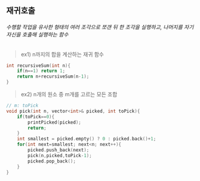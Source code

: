 ## 재귀호출
###### 수행할 작업을 유사한 형태의 여러 조각으로 쪼갠 뒤 한 조각을 실행하고, 나머지를 자기 자신을 호출해 실행하는 함수


> ex1) n까지의 합을 계산하는 재귀 함수
```C++
int recursiveSum(int n){
	if(n==1) return 1;
	return n+recursiveSum(n-1);
}
```

> ex2) n개의 원소 중 m개를 고르는 모든 조합
```C++
// m: toPick
void pick(int n, vector<int>& picked, int toPick){
	if(toPick==0){
		printPicked(picked); 
		return;
	}
	int smallest = picked.empty() ? 0 : picked.back()+1;
	for(int next=smallest; next<n; next++){
		picked.push_back(next);
		pick(n,picked,toPick-1);
		picked.pop_back();	
	}
}
```